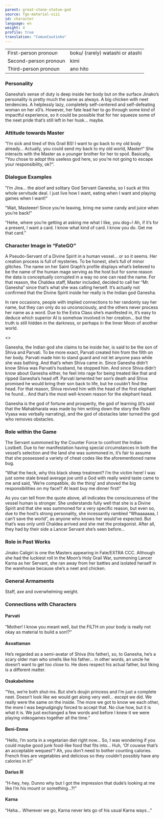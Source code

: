 ```yaml
---
parent: great-stone-statue-god
source: fgo-material-viii
id: character
language: en
weight: 4
profile: true
translation: "ComunCoutinho"
---
```


<table>
  <tr><td>First-person pronoun</td><td>boku/ (rarely) watashi or atashi</td></tr>
  <tr><td>Second-person pronoun</td><td>kimi</td></tr>
  <tr><td>Third-person pronoun</td><td>ano hito</td></tr>
</table>

### Personality

Ganesha’s sense of duty is deep inside her body but on the surface Jinako’s personality is pretty much the same as always.
A big chicken with neet tendencies.
A helplessly lazy, completely self-centered and self-defeating woman on her x0’s.
However, her fate lead her to go through some kind of impactful experience, so it could be possible that for her squeeze some of the neet pride that’s still left in her husk… maybe.

### Attitude towards Master

“I’m sick and tired of this Grail BS! I want to go back to my old body already… Actually, you could send my back to my old world, Master!”
She interacts with the Master as a younger brother for her to spoil.
Basically, “You chose to adopt this useless god here, so you’re not going to escape your responsibility, ok?”.

### Dialogue Examples

“I’m Jina… the aloof and solitary God Servant Ganesha, so I suck at this whole servitude deal. I just live how I want, eating when I want and playing games when I want!”

“Wait, Masteeer! Since you’re leaving, bring me some candy and juice when you’re back!”

“Hehe, where you’re getting at asking me what I like, you dog~!
Ah, if it’s for a present, I want a card. I know what kind of card. I know you do. Get me that card.”

### Character Image in “FateGO”

A Pseudo-Servant of a Divine Spirit in a human vessel… or so it seems. Her creation process is full of mysteries. To be honest, she’s full of minor glitches.
The name on her Saint Graph’s profile displays what’s believed to be the name of the human mage serving as the host but for some reason the data is conceptually corrupted in a way no one can read the name.
For that reason, the Chaldea staff, Master included, decided to call her “Mr. Ganesha” since that’s what she was calling herself.
It’s actually not confirmed that the Divine Spirit inside her really is the Indian god Ganesha.

In rare occasions, people with implied connections to her randomly say her name, but they can only do so unconsciously, and the others never process her name as a word.
Due to the Extra Class she’s manifested in, it’s easy to deduce which superior AI is somehow involved in her creation… but the truth is still hidden in the darkness, or perhaps in the Inner Moon of another world.

<>

Ganesha, the Indian god she claims to be inside her, is said to be the son of Shiva and Parvati.
To be more exact, Parvati created him from the filth on her body.
Parvati made him to stand guard and not let anyone pass while she was bathing. And that’s when Shiva came in.
Since Ganesha didn’t know Shiva was Parvati’s husband, he stopped him. And since Shiva didn’t know about Ganesha either, he feel into rage for being treated like that and ripped Ganesha’s head off.
Parvati lamented her son’s death and Shiva promised he would bring their son back to life, but he couldn’t find the head.
For that reason, Shiva revived him with the head of the first elephant he found… And that’s the most well-known reason for the elephant head.

Ganesha is the god of fortune and prosperity, the god of learning (it’s said that the Mahabharata was made by him writing down the story the Rishi Vyasa was verbally narrating), and the god of obstacles later turned the god who removes obstacles.

### Role within the Game

The Servant summoned by the Counter Force to confront the Indian Lostbelt.
Due to her manifestation having special circumstances in both the vessel’s selection and the land she was summoned in, it’s fair to assume that she possessed a variety of cheat codes like the aforementioned name bug.

“What the heck, why this black sheep treatment? I’m the victim here! I was just some stale bread average joe until a God with really weird taste came to me and said, ‘We’re compatible, do the thing’ and shoved the big responsibilities on my face!? At least buy me dinner first!”

As you can tell from the quote above, all indicates the consciousness of the vessel human is stronger.
She understands fully well that she is a Divine Spirit and that she was summoned for a very specific reason, but even so, due to the host’s strong personality, she incessantly rambled “Whaaaaaaa, I can’t save the world”, as anyone who knows her would’ve expected.
But that’s was only until Chaldea arrived and she met the protagonist.
After all, they had by their side a Lancer Servant she’s seen before…

### Role in Past Works

Jinako Caligiri is one the Masters appearing in Fate/EXTRA CCC.
Although she had the luckiest roll in the Moon’s Holy Grail War, summoning Lancer Karna as her Servant, she ran away from her battles and isolated herself in the warehouse because she’s a neet and chicken.

### General Armaments

Staff, axe and overwhelming weight.

### Connections with Characters

#### Parvati

“Mother! I know you meant well, but the FILTH on your body is really not okay as material to build a son!?”

#### Asvattaman

He’s regarded as a semi-avatar of Shiva (his father), so, to Ganesha, he’s a scary older man who smells like his father… in other words, an uncle he doesn’t want to get too close to. He does respect his actual father, but liking is a different matter.

#### Osakabehime

“Yes, we’re both shut-ins. But she’s doujin princess and I’m just a complete neet. Doesn’t look like we would get along very well… except we did. We really were the same on the inside. The more we got to know we each other, the more I was begrudgingly forced to accept that. No clue how, but it is what it is. We just exchanged a few words and before I knew it we were playing videogames together all the time.”

#### Beni-Enma

“Hello, I’m sorta in a vegetarian diet right now… So, I was wondering if you could maybe good junk food-like food that fits into…
Huh, ‘Of couwse that’s an acceptable wequest’? Ah, you don’t need to bother counting calories.
French fries are vegetables and delicious so they couldn’t possibly have any calories in it!”

#### Darius III

“H-hey, hey. Dunno why but I got the impression that dude’s looking at me like I’m his mount or something…?!”

#### Karna

“Haha… Wherever we go, Karna never lets go of his usual Karna ways…”
